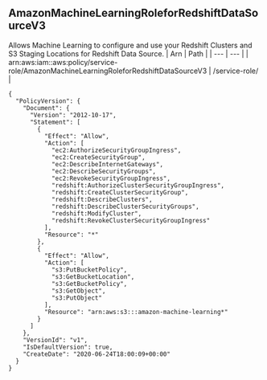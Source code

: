 
## AmazonMachineLearningRoleforRedshiftDataSourceV3
Allows Machine Learning to configure and use your Redshift Clusters and S3 Staging Locations for Redshift Data Source.
| Arn | Path |
| --- | --- |
| arn:aws:iam::aws:policy/service-role/AmazonMachineLearningRoleforRedshiftDataSourceV3 | /service-role/ |
```
{
  "PolicyVersion": {
    "Document": {
      "Version": "2012-10-17",
      "Statement": [
        {
          "Effect": "Allow",
          "Action": [
            "ec2:AuthorizeSecurityGroupIngress",
            "ec2:CreateSecurityGroup",
            "ec2:DescribeInternetGateways",
            "ec2:DescribeSecurityGroups",
            "ec2:RevokeSecurityGroupIngress",
            "redshift:AuthorizeClusterSecurityGroupIngress",
            "redshift:CreateClusterSecurityGroup",
            "redshift:DescribeClusters",
            "redshift:DescribeClusterSecurityGroups",
            "redshift:ModifyCluster",
            "redshift:RevokeClusterSecurityGroupIngress"
          ],
          "Resource": "*"
        },
        {
          "Effect": "Allow",
          "Action": [
            "s3:PutBucketPolicy",
            "s3:GetBucketLocation",
            "s3:GetBucketPolicy",
            "s3:GetObject",
            "s3:PutObject"
          ],
          "Resource": "arn:aws:s3:::amazon-machine-learning*"
        }
      ]
    },
    "VersionId": "v1",
    "IsDefaultVersion": true,
    "CreateDate": "2020-06-24T18:00:09+00:00"
  }
}
```

